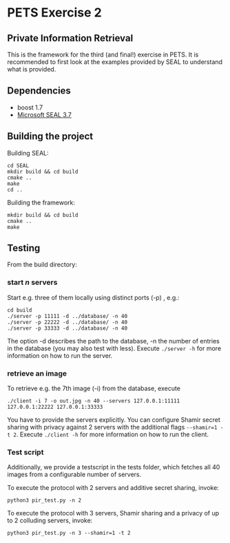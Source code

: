 # PETS Exercise 2
## Private Information Retrieval
This is the framework for the third (and final!) exercise in PETS.
It is recommended to first look at the examples provided by SEAL to understand what is provided.

## Dependencies
- boost 1.7
- [Microsoft SEAL 3.7](https://github.com/Microsoft/SEAL)

## Building the project
Building SEAL:
```shell
cd SEAL
mkdir build && cd build
cmake ..
make
cd ..
```

Building the framework:
```shell
mkdir build && cd build
cmake ..
make
```

## Testing
From the build directory:
### start _n_ servers
Start e.g. three of them locally using distinct ports (-p) , e.g.:

```shell
cd build
./server -p 11111 -d ../database/ -n 40
./server -p 22222 -d ../database/ -n 40
./server -p 33333 -d ../database/ -n 40
```
The option -d describes the path to the database, -n the number of entries in the database (you may also test with less). Execute `./server -h` for more information on how to run the server.

### retrieve an image
To retrieve e.g. the 7th image (-i) from the database, execute

```shell
./client -i 7 -o out.jpg -n 40 --servers 127.0.0.1:11111 127.0.0.1:22222 127.0.0.1:33333
```

You have to provide the servers explicitly. You can configure Shamir secret sharing with privacy against 2 servers with the additional flags `--shamir=1 -t 2`. Execute `./client -h` for more information on how to run the client.

### Test script
Additionally, we provide a testscript in the tests folder, which fetches all 40 images from a configurable number of servers.

To execute the protocol with 2 servers and additive secret sharing, invoke:
```shell
python3 pir_test.py -n 2
```

To execute the protocol with 3 servers, Shamir sharing and a privacy of up to 2 colluding servers, invoke:
```shell
python3 pir_test.py -n 3 --shamir=1 -t 2
```

